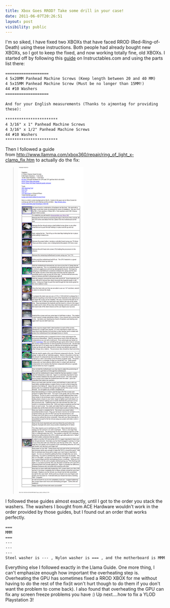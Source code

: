 ```yaml
---
title: Xbox Goes RROD? Take some drill in your case!
date: 2011-06-07T20:26:51
layout: post
visibility: public
---
```


I'm so siked, I have fixed two XBOXs that have faced RROD (Red-Ring-of-Death) using these instructions. Both people had already bought new XBOXs, so I got to keep the fixed, and now working totally fine, old XBOXs. I started off by following this [guide](http://www.instructables.com/id/Fix-the-Red-Ring-of-Deathwithout-towels/) on Instructables.com and using the parts list there: 

    ===================
    4 5x20MM Panhead Machine Screws (Keep length between 20 and 40 MM)
    4 5x15MM Panhead Machine Screw (Must be no longer than 15MM!)
    44 #10 Washers
    ===================
   
    And for your English measurements (Thanks to ajmontag for providing these):
   
    ***********************
    4 3/16" x 1" Panhead Machine Screws
    4 3/16" x 1/2" Panhead Machine Screws
    44 #10 Washers
    ***********************

Then I followed a guide from <http://www.llamma.com/xbox360/repair/ring_of_light_x-clamp_fix.htm> to actually do the fix: 

> ![](llama-xbox-rrod-fix.png)

I followed these guides almost exactly, until I got to the order you stack the washers. The washers I bought from ACE Hardware wouldn't work in the order provided by those guides, but I found out an order that works perfectly. 

    ===
    MMM
    ===
    ---
    ---
    ---
    Steel washer is --- , Nylon washer is === , and the motherboard is MMM

Everything else I followed exactly in the Llama Guide. One more thing, I can't emphasize enough how important the overheating step is. Overheating the GPU has sometimes fixed a RROD XBOX for me without having to do the rest of the fix(it won't hurt though to do them if you don't want the problem to come back). I also found that overheating the GPU can fix any screen freeze problems you have :) Up next....how to fix a YLOD Playstation 3!
